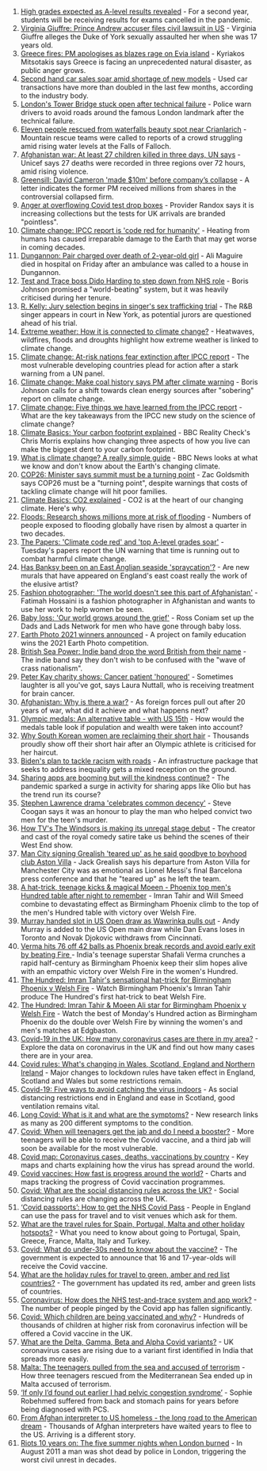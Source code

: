 1. [High grades expected as A-level results revealed](https://www.bbc.co.uk/news/education-58086908) - For a second year, students will be receiving results for exams cancelled in the pandemic.
2. [Virginia Giuffre: Prince Andrew accuser files civil lawsuit in US](https://www.bbc.co.uk/news/uk-58153711) - Virginia Giuffre alleges the Duke of York sexually assaulted her when she was 17 years old.
3. [Greece fires: PM apologises as blazes rage on Evia island](https://www.bbc.co.uk/news/world-europe-58152324) - Kyriakos Mitsotakis says Greece is facing an unprecedented natural disaster, as public anger grows.
4. [Second hand car sales soar amid shortage of new models](https://www.bbc.co.uk/news/business-58150025) - Used car transactions have more than doubled in the last few months, according to the industry body.
5. [London's Tower Bridge stuck open after technical failure](https://www.bbc.co.uk/news/uk-england-london-58149716) - Police warn drivers to avoid roads around the famous London landmark after the technical failure.
6. [Eleven people rescued from waterfalls beauty spot near Crianlarich](https://www.bbc.co.uk/news/uk-scotland-glasgow-west-58153312) - Mountain rescue teams were called to reports of a crowd struggling amid rising water levels at the Falls of Falloch.
7. [Afghanistan war: At least 27 children killed in three days, UN says](https://www.bbc.co.uk/news/world-asia-58142983) - Unicef says 27 deaths were recorded in three regions over 72 hours, amid rising violence.
8. [Greensill: David Cameron 'made $10m' before company’s collapse](https://www.bbc.co.uk/news/uk-58149765) - A letter indicates the former PM received millions from shares in the controversial collapsed firm.
9. [Anger at overflowing Covid test drop boxes](https://www.bbc.co.uk/news/business-58149951) - Provider Randox says it is increasing collections but the tests for UK arrivals are branded "pointless".
10. [Climate change: IPCC report is 'code red for humanity'](https://www.bbc.co.uk/news/science-environment-58130705) - Heating from humans has caused irreparable damage to the Earth that may get worse in coming decades.
11. [Dungannon: Pair charged over death of 2-year-old girl](https://www.bbc.co.uk/news/uk-northern-ireland-58154764) - Ali Maguire died in hospital on Friday after an ambulance was called to a house in Dungannon.
12. [Test and Trace boss Dido Harding to step down from NHS role](https://www.bbc.co.uk/news/health-58151615) - Boris Johnson promised a "world-beating" system, but it was heavily criticised during her tenure.
13. [R. Kelly: Jury selection begins in singer's sex trafficking trial](https://www.bbc.co.uk/news/world-us-canada-58151775) - The R&B singer appears in court in New York, as potential jurors are questioned ahead of his trial.
14. [Extreme weather: How it is connected to climate change?](https://www.bbc.co.uk/news/science-environment-58073295) - Heatwaves, wildfires, floods and droughts highlight how extreme weather is linked to climate change.
15. [Climate change: At-risk nations fear extinction after IPCC report](https://www.bbc.co.uk/news/world-58064485) - The most vulnerable developing countries plead for action after a stark warning from a UN panel.
16. [Climate change: Make coal history says PM after climate warning](https://www.bbc.co.uk/news/uk-58144779) - Boris Johnson calls for a shift towards clean energy sources after "sobering" report on climate change.
17. [Climate change: Five things we have learned from the IPCC report](https://www.bbc.co.uk/news/science-environment-58138714) - What are the key takeaways from the IPCC new study on the science of climate change?
18. [Climate Basics: Your carbon footprint explained](https://www.bbc.co.uk/news/science-environment-56822950) - BBC Reality Check's Chris Morris explains how changing three aspects of how you live can make the biggest dent to your carbon footprint.
19. [What is climate change? A really simple guide](https://www.bbc.co.uk/news/science-environment-24021772) - BBC News looks at what we know and don't know about the Earth's changing climate.
20. [COP26: Minister says summit must be a turning point](https://www.bbc.co.uk/news/uk-politics-58144227) - Zac Goldsmith says COP26 must be a "turning point", despite warnings that costs of tackling climate change will hit poor families.
21. [Climate Basics: CO2 explained](https://www.bbc.co.uk/news/science-environment-52926683) - CO2 is at the heart of our changing climate. Here's why.
22. [Floods: Research shows millions more at risk of flooding](https://www.bbc.co.uk/news/science-environment-58087479) - Numbers of people exposed to flooding globally have risen by almost a quarter in two decades.
23. [The Papers: 'Climate code red' and 'top A-level grades soar'](https://www.bbc.co.uk/news/blogs-the-papers-58153696) - Tuesday's papers report the UN warning that time is running out to combat harmful climate change.
24. [Has Banksy been on an East Anglian seaside 'spraycation'?](https://www.bbc.co.uk/news/uk-england-norfolk-58145220) - Are new murals that have appeared on England's east coast really the work of the elusive artist?
25. [Fashion photographer: 'The world doesn't see this part of Afghanistan'](https://www.bbc.co.uk/news/world-asia-58147426) - Fatimah Hossaini is a fashion photographer in Afghanistan and wants to use her work to help women be seen.
26. [Baby loss: 'Our world grows around the grief'](https://www.bbc.co.uk/news/uk-england-london-58146834) - Ross Coniam set up the Dads and Lads Network for men who have gone through baby loss.
27. [Earth Photo 2021 winners announced](https://www.bbc.co.uk/news/in-pictures-58103283) - A project on family education wins the 2021 Earth Photo competition.
28. [British Sea Power: Indie band drop the word British from their name](https://www.bbc.co.uk/news/entertainment-arts-58150537) - The indie band say they don't wish to be confused with the "wave of crass nationalism".
29. [Peter Kay charity shows: Cancer patient 'honoured'](https://www.bbc.co.uk/news/uk-58144223) - Sometimes laughter is all you've got, says Laura Nuttall, who is receiving treatment for brain cancer.
30. [Afghanistan: Why is there a war?](https://www.bbc.co.uk/news/world-asia-49192495) - As foreign forces pull out after 20 years of war, what did it achieve and what happens next?
31. [Olympic medals: An alternative table - with US 15th](https://www.bbc.co.uk/news/world-us-canada-58143550) - How would the medals table look if population and wealth were taken into account?
32. [Why South Korean women are reclaiming their short hair](https://www.bbc.co.uk/news/world-asia-58082355) - Thousands proudly show off their short hair after an Olympic athlete is criticised for her haircut.
33. [Biden's plan to tackle racism with roads](https://www.bbc.co.uk/news/world-us-canada-58106414) - An infrastructure package that seeks to address inequality gets a mixed reception on the ground.
34. [Sharing apps are booming but will the kindness continue?](https://www.bbc.co.uk/news/business-57981598) - The pandemic sparked a surge in activity for sharing apps like Olio but has the trend run its course?
35. [Stephen Lawrence drama 'celebrates common decency'](https://www.bbc.co.uk/news/entertainment-arts-58112588) - Steve Coogan says it was an honour to play the man who helped convict two men for the teen's murder.
36. [How TV's The Windsors is making its unregal stage debut](https://www.bbc.co.uk/news/entertainment-arts-58101586) - The creator and cast of the royal comedy satire take us behind the scenes of their West End show.
37. [Man City signing Grealish 'teared up' as he said goodbye to boyhood club Aston Villa](https://www.bbc.co.uk/sport/football/58150738) - Jack Grealish says his departure from Aston Villa for Manchester City was as emotional as Lionel Messi's final Barcelona press conference and that he "teared up" as he left the team.
38. [A hat-trick, teenage kicks & magical Moeen - Phoenix top men's Hundred table after night to remember](https://www.bbc.co.uk/sport/cricket/58152649) - Imran Tahir and Will Smeed combine to devastating effect as Birmingham Phoenix climb to the top of the men's Hundred table with victory over Welsh Fire.
39. [Murray handed slot in US Open draw as Wawrinka pulls out](https://www.bbc.co.uk/sport/tennis/58152883) - Andy Murray is added to the US Open main draw while Dan Evans loses in Toronto and Novak Djokovic withdraws from Cincinnati.
40. [Verma hits 76 off 42 balls as Phoenix break records and avoid early exit by beating Fire ](https://www.bbc.co.uk/sport/cricket/58151422) - India's teenage superstar Shafali Verma crunches a rapid half-century as Birmingham Phoenix keep their slim hopes alive with an empathic victory over Welsh Fire in the women's Hundred.
41. [The Hundred: Imran Tahir's sensational hat-trick for Birmingham Phoenix v Welsh Fire](https://www.bbc.co.uk/sport/av/cricket/58153431) - Watch Birmingham Phoenix's Imran Tahir produce The Hundred's first hat-trick to beat Welsh Fire.
42. [The Hundred: Imran Tahir & Moeen Ali star for Birmingham Phoenix v Welsh Fire](https://www.bbc.co.uk/sport/av/cricket/58153428) - Watch the best of Monday's Hundred action as Birmingham Phoenix do the double over Welsh Fire by winning the women's and men's matches at Edgbaston.
43. [Covid-19 in the UK: How many coronavirus cases are there in my area?](https://www.bbc.co.uk/news/uk-51768274) - Explore the data on coronavirus in the UK and find out how many cases there are in your area.
44. [Covid rules: What's changing in Wales, Scotland, England and Northern Ireland](https://www.bbc.co.uk/news/explainers-52530518) - Major changes to lockdown rules have taken effect in England, Scotland and Wales but some restrictions remain.
45. [Covid-19: Five ways to avoid catching the virus indoors](https://www.bbc.co.uk/news/explainers-53917432) - As social distancing restrictions end in England and ease in Scotland, good ventilation remains vital.
46. [Long Covid: What is it and what are the symptoms?](https://www.bbc.co.uk/news/health-57833394) - New research links as many as 200 different symptoms to the condition.
47. [Covid: When will teenagers get the jab and do I need a booster?](https://www.bbc.co.uk/news/health-55045639) - More teenagers will be able to receive the Covid vaccine, and a third jab will soon be available for the most vulnerable.
48. [Covid map: Coronavirus cases, deaths, vaccinations by country](https://www.bbc.co.uk/news/world-51235105) - Key maps and charts explaining how the virus has spread around the world.
49. [Covid vaccines: How fast is progress around the world?](https://www.bbc.co.uk/news/world-56237778) - Charts and maps tracking the progress of Covid vaccination programmes.
50. [Covid: What are the social distancing rules across the UK?](https://www.bbc.co.uk/news/uk-51506729) - Social distancing rules are changing across the UK.
51. [‘Covid passports’: How to get the NHS Covid Pass](https://www.bbc.co.uk/news/explainers-55718553) - People in England can use the pass for travel and to visit venues which ask for them.
52. [What are the travel rules for Spain, Portugal, Malta and other holiday hotspots?](https://www.bbc.co.uk/news/explainers-56997931) - What you need to know about going to Portugal, Spain, Greece, France, Malta, Italy and Turkey.
53. [Covid: What do under-30s need to know about the vaccine?](https://www.bbc.co.uk/news/health-57273875) - The government is expected to announce that 16 and 17-year-olds will receive the Covid vaccine.
54. [What are the holiday rules for travel to green, amber and red list countries?](https://www.bbc.co.uk/news/explainers-52544307) - The government has updated its red, amber and green lists of countries.
55. [Coronavirus: How does the NHS test-and-trace system and app work?](https://www.bbc.co.uk/news/explainers-52442754) - The number of people pinged by the Covid app has fallen significantly.
56. [Covid: Which children are being vaccinated and why?](https://www.bbc.co.uk/news/health-57888429) - Hundreds of thousands of children at higher risk from coronavirus infection will be offered a Covid vaccine in the UK.
57. [What are the Delta, Gamma, Beta and Alpha Covid variants?](https://www.bbc.co.uk/news/health-55659820) - UK coronavirus cases are rising due to a variant first identified in India that spreads more easily.
58. [Malta: The teenagers pulled from the sea and accused of terrorism](https://www.bbc.co.uk/news/world-57988934) - How three teenagers rescued from the Mediterranean Sea ended up in Malta accused of terrorism.
59. [‘If only I’d found out earlier I had pelvic congestion syndrome’](https://www.bbc.co.uk/news/stories-58030699) - Sophie Robehmed suffered from back and stomach pains for years before being diagnosed with PCS.
60. [From Afghan interpreter to US homeless - the long road to the American dream](https://www.bbc.co.uk/news/world-us-canada-58020494) - Thousands of Afghan interpreters have waited years to flee to the US. Arriving is a different story.
61. [Riots 10 years on: The five summer nights when London burned](https://www.bbc.co.uk/news/uk-england-london-58058031) - In August 2011 a man was shot dead by police in London, triggering the worst civil unrest in decades.
